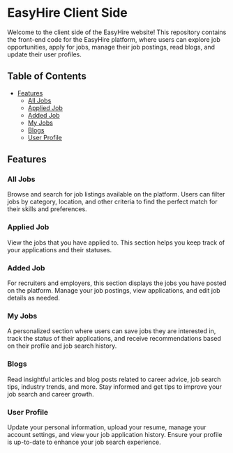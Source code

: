 # EasyHire Client Side

Welcome to the client side of the EasyHire website! This repository contains the front-end code for the EasyHire platform, where users can explore job opportunities, apply for jobs, manage their job postings, read blogs, and update their user profiles.

## Table of Contents

- [Features](#features)
  - [All Jobs](#all-jobs)
  - [Applied Job](#applied-job)
  - [Added Job](#added-job)
  - [My Jobs](#my-jobs)
  - [Blogs](#blogs)
  - [User Profile](#user-profile)


## Features

### All Jobs
Browse and search for job listings available on the platform. Users can filter jobs by category, location, and other criteria to find the perfect match for their skills and preferences.

### Applied Job
View the jobs that you have applied to. This section helps you keep track of your applications and their statuses.

### Added Job
For recruiters and employers, this section displays the jobs you have posted on the platform. Manage your job postings, view applications, and edit job details as needed.

### My Jobs
A personalized section where users can save jobs they are interested in, track the status of their applications, and receive recommendations based on their profile and job search history.

### Blogs
Read insightful articles and blog posts related to career advice, job search tips, industry trends, and more. Stay informed and get tips to improve your job search and career growth.

### User Profile
Update your personal information, upload your resume, manage your account settings, and view your job application history. Ensure your profile is up-to-date to enhance your job search experience.

